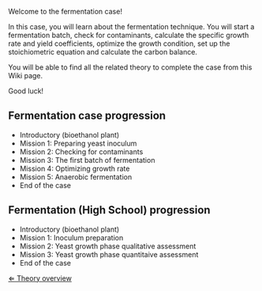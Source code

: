 Welcome to the fermentation case!

In this case, you will learn about the fermentation technique. You will
start a fermentation batch, check for contaminants, calculate the
specific growth rate and yield coefficients, optimize the growth
condition, set up the stoichiometric equation and calculate the carbon
balance.

You will be able to find all the related theory to complete the case
from this Wiki page.

Good luck!

Fermentation case progression
-----------------------------

-   Introductory (bioethanol plant)
-   Mission 1: Preparing yeast inoculum
-   Mission 2: Checking for contaminants
-   Mission 3: The first batch of fermentation
-   Mission 4: Optimizing growth rate
-   Mission 5: Anaerobic fermentation
-   End of the case

Fermentation (High School) progression
--------------------------------------

-   Introductory (bioethanol plant)
-   Mission 1: Inoculum preparation
-   Mission 2: Yeast growth phase qualitative assessment
-   Mission 3: Yeast growth phase quantitaive assessment
-   End of the case

[⇐ Theory overview](/wiki/Fermentation_Case "wikilink")

